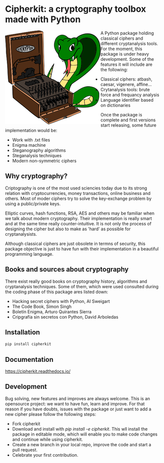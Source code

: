 # Cipherkit: a cryptography toolbox made with Python

<img align="left" src="docs/img/logo_cipherkit.png">

A Python package holding classical ciphers and different cryptanalysis tools.
For the moment, this package is under heavy development. Some of the features
it will include are the following:

- Classical ciphers: atbash, caesar, vigenere, affine...
- Crytanalysis tools: brute force and frequancy analysis
- Language identifier based on dictionaries

Once the package is complete and first versions start releasing, some future
implementation would be:

- Work with .txt files
- Enigma machine
- Steganography algorithms
- Steganalysis techniques
- Modern non-symmetric ciphers


## Why cryptography?

Criptography is one of the most used sciencies today due to its strong relation
with cryptocurrencies, money transactions, online business and others. Most of
moder ciphers try to solve the key-exchange problem by using a public/private
keys.

Elliptic curves, hash functions, RSA, AES and others may be familiar when we
talk about modern cryptography. Their implementation is really smart and at
the same time really counter-intuitive. It is not only the process of designing
the cipher but also to make as 'hard' as possible for cryptanalysists.

Although classical ciphers are just obsolete in termns of security, this package
objective is just to have fun with their implementation in a beautiful
programming language.

## Books and sources about cryptography

There exist really good books on cryptography history, algorithms and
cryptanalysis techniques. Some of them, which were used consulted during
the coding phase of this package ares listed down:

- Hacking secret ciphers with Python, AI Sweigart
- The Code Book, Simon Singh
- Boletín Enigma, Arturo Quirantes Sierra
- Cripgrafía sin secretos con Python, David Arboledas


## Installation

```bash
pip install cipherkit
```



## Documentation

https://cipherkit.readthedocs.io/


## Development

Bug solving, new features and improves are always welcome. This is an opensource
project: we want to have fun, learn and improve. For that reason if you have
doubts, issues with the package or just want to add a new cipher please follow
the following steps:

- Fork cipherkit
- Download and install with *pip install -e cipherkit*. This wll install the
  package in editable mode, which will enable you to make code changes and
  continue while using cipherkit.
- Create a new branch in your local repo, improve the code and start a pull
  request.
- Celebrate your first contribution.

